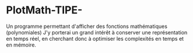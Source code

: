 # PlotMath-TIPE-
Un programme permettant d'afficher des fonctions mathématiques (polynomiales)
J'y porterai un grand intérêt à conserver une représentation en temps réel, en cherchant donc à optimiser les complexités en temps et en mémoire.
